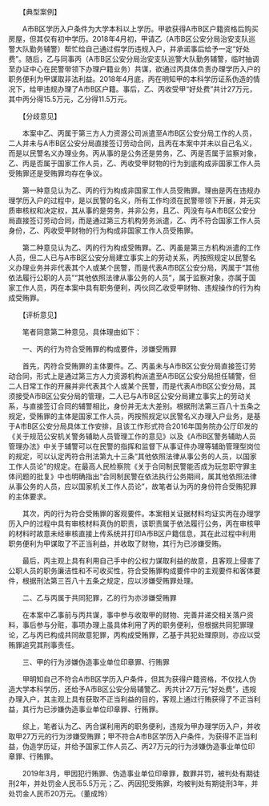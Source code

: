　　【典型案例】

　　A市B区学历入户条件为大学本科以上学历。甲欲获得A市B区户籍资格后购买房屋，但其仅有初中学历。2018年4月初，甲请乙（A市B区公安分局治安支队巡警大队勤务辅警）帮忙给自己通过假学历违规入户，并承诺事后给予一定“好处费”。随后，乙与同事丙（A市B区公安分局治安支队巡警大队勤务辅警，临时抽调至办证中心在民警带领下办理户籍业务）共谋，欲通过丙具体负责办理学历入户的职务便利为甲谋取非法利益。2018年4月底，丙在明知甲的本科学历证系伪造的情况下，给甲违规办理了A市B区户籍。事后，乙、丙收受甲“好处费”共计27万元，其中丙分得15.5万元，乙分得11.5万元。

　　【分歧意见】

　　本案中乙、丙属于第三方人力资源公司派遣至A市B区公安分局工作的人员，二人并未与A市B区公安分局直接签订劳动合同，且丙在本案中并未以自己名义，而是以民警名义办理业务。丙从事的是公务还是劳务，乙、丙是否属于监察对象，乙、丙是否属于国家工作人员，乙、丙收受甲财物的行为到底构成非国家工作人员受贿罪还是受贿罪均存在争议。

　　第一种意见认为乙、丙的行为构成非国家工作人员受贿罪。理由是丙在违规办理学历入户的过程中，是以民警的名义，所有工作均须在民警带领下开展，并无实质审核权和决定权，其从事的是劳务，并非公务，且乙、丙没有与A市B区公安分局直接签订劳动合同，而是通过第三方机构劳务派遣，乙、丙不符合国家工作人员身份，乙、丙收受甲财物的行为构成非国家工作人员受贿罪。

　　第二种意见认为乙、丙的行为构成受贿罪。乙、丙虽是第三方机构派遣的工作人员，但二人已与A市B区公安分局建立事实上的劳动关系，丙按照规定以民警名义办理业务并非代表其个人或某个民警，而是代表A市B区公安分局，丙属于“其他依法履行公职的人员”“其他依照法律从事公务的人员”，属于监察对象，亦属于国家工作人员，丙在本案中具有职务便利，丙伙同乙收受甲财物、违规操作的行为构成受贿罪。

　　【评析意见】

　　笔者同意第二种意见，具体理由如下：

　　一、丙的行为符合受贿罪的构成要件，涉嫌受贿罪

　　首先，丙符合受贿罪的主体要件。乙、丙虽未与A市B区公安分局直接签订劳动合同，形式上是通过第三方人力资源机构派遣至A市B区公安分局担任辅警，但二人日常工作的开展并非代表其个人或某个民警，而是代表A市B区公安分局，其须接受A市B区公安分局的管理，二人已与A市B区公安分局建立事实上的劳动关系，与直接签订合同的辅警相比，身份并无太大差别。根据刑法第三百八十五条之规定，受贿罪的主体是国家工作人员，丙按照规定以民警名义办理入户业务，是基于A市B区公安分局具体工作安排，且该工作形式符合2016年国务院办公厅印发的《关于规范公安机关警务辅助人员管理工作的意见》以及《A市B区警务辅助人员管理办法》中关于辅警可以在民警的指挥和监督下从事证件办理等辅助管理型岗位的规定，可以认定丙符合刑法第九十三条“其他依照法律从事公务的人员，以国家工作人员论”的规定。在最高人民检察院《关于合同制民警能否成为玩忽职守罪主体问题的批复》中也明确指出“合同制民警在依法执行公务期间，属其他依照法律从事公务的人员，应以国家机关工作人员论”，故笔者认为丙的身份符合受贿犯罪的主体要求。

　　其次，丙的行为符合受贿罪的客观要件。本案相关证据材料均证实丙在办理学历入户的过程中具有审核材料真伪的职责，该职责属于依法履行公务，丙在审核甲的材料时故意未经审核直接上传系统并打印A市B区户籍信息，其在此过程中利用职务便利为甲谋取了不正当利益，并收取了财物，其行为已涉嫌受贿。

　　最后，丙主观上具有利用自己手中的公权力谋取利益的故意，且客观上侵害了公职人员的职务廉洁性和不可收买性，符合受贿罪构成要件中的主观要件和客体要件，根据刑法第三百八十五条之规定，应以涉嫌受贿罪处理。

　　二、乙与丙属于共同犯罪，乙的行为亦涉嫌受贿罪

　　在本案中乙事前与丙共谋，事中参与收取甲的财物、完善并递交相关落户资料，事后参与分赃，事项办理上虽具体利用了丙的职务便利，但根据共同犯罪理论，乙与丙已构成共同故意犯罪，丙构成受贿罪，乙基于共犯处理原则，亦应以受贿罪追究其刑事责任。

　　三、甲的行为涉嫌伪造事业单位印章罪、行贿罪

　　甲明知自己不符合A市B区学历入户条件，但其为获得户籍资格，不仅找人伪造大学本科学历，还给予A市B区公安分局辅警乙、丙共计27万元“好处费”，违规办理入户，其主观上具有获取不正当利益的目的，客观上通过行贿获得了不正当利益，其行为已涉嫌伪造事业单位印章罪、行贿罪。

　　综上，笔者认为乙、丙合谋利用丙的职务便利，违规为甲办理学历入户，并收取甲27万元的行为涉嫌受贿罪；甲不符合A市B区学历入户条件，为获得不正当利益，伪造学历证，并给予国家工作人员乙、丙27万元的行为涉嫌伪造事业单位印章罪、行贿罪。

　　2019年3月，甲因犯行贿罪、伪造事业单位印章罪，数罪并罚，被判处有期徒刑2年，并处罚金人民币5.5万元；乙、丙因犯受贿罪，均被判处有期徒刑3年，并处罚金人民币20万元。（董成玲）